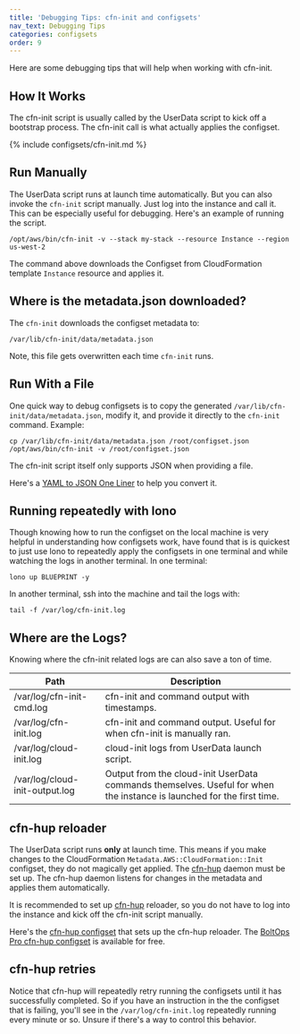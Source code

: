 ```yaml
---
title: 'Debugging Tips: cfn-init and configsets'
nav_text: Debugging Tips
categories: configsets
order: 9
---
```


Here are some debugging tips that will help when working with cfn-init.

## How It Works

The cfn-init script is usually called by the UserData script to kick off a bootstrap process.  The cfn-init call is what actually applies the configset.

{% include configsets/cfn-init.md %}

## Run Manually

The UserData script runs at launch time automatically.  But you can also invoke the `cfn-init` script manually. Just log into the instance and call it.  This can be especially useful for debugging. Here's an example of running the script.

    /opt/aws/bin/cfn-init -v --stack my-stack --resource Instance --region us-west-2

The command above downloads the Configset from CloudFormation template `Instance` resource and applies it.

## Where is the metadata.json downloaded?

The `cfn-init` downloads the configset metadata to:

    /var/lib/cfn-init/data/metadata.json

Note, this file gets overwritten each time `cfn-init` runs.

## Run With a File

One quick way to debug configsets is to copy the generated `/var/lib/cfn-init/data/metadata.json`, modify it, and provide it directly to the `cfn-init` command. Example:

    cp /var/lib/cfn-init/data/metadata.json /root/configset.json
    /opt/aws/bin/cfn-init -v /root/configset.json

The cfn-init script itself only supports JSON when providing a file.

Here's a [YAML to JSON One Liner](https://blog.boltops.com/2017/09/16/json-to-yaml-one-liner) to help you convert it.

## Running repeatedly with lono

Though knowing how to run the configset on the local machine is very helpful in understanding how configsets work, have found that is is quickest to just use lono to repeatedly apply the configsets in one terminal and while watching the logs in another terminal. In one terminal:

    lono up BLUEPRINT -y

In another terminal, ssh into the machine and tail the logs with:

    tail -f /var/log/cfn-init.log

## Where are the Logs?

Knowing where the cfn-init related logs are can also save a ton of time.

Path | Description
--- | ---
/var/log/cfn-init-cmd.log | cfn-init and command output with timestamps.
/var/log/cfn-init.log | cfn-init and command output. Useful for when cfn-init is manually ran.
/var/log/cloud-init.log | cloud-init logs from UserData launch script.
/var/log/cloud-init-output.log | Output from the cloud-init UserData commands themselves. Useful for when the instance is launched for the first time.

## cfn-hup reloader

The UserData script runs **only** at launch time.  This means if you make changes to the CloudFormation `Metadata.AWS::CloudFormation::Init` configset, they do not magically get applied.  The [cfn-hup](https://docs.aws.amazon.com/AWSCloudFormation/latest/UserGuide/cfn-hup.html) daemon must be set up. The cfn-hup daemon listens for changes in the metadata and applies them automatically.

It is recommended to set up [cfn-hup](https://docs.aws.amazon.com/AWSCloudFormation/latest/UserGuide/cfn-hup.html) reloader, so you do not have to log into the instance and kick off the cfn-init script manually.

Here's the [cfn-hup configset](https://github.com/boltopspro/cfn-hup/blob/master/lib/configset.yml) that sets up the cfn-hup reloader.  The [BoltOps Pro cfn-hup configset](https://github.com/boltopspro/cfn-hup) is available for free.

## cfn-hup retries

Notice that cfn-hup will repeatedly retry running the configsets until it has successfully completed. So if you have an instruction in the the configset that is failing, you'll see in the `/var/log/cfn-init.log` repeatedly running every minute or so. Unsure if there's a way to control this behavior.


